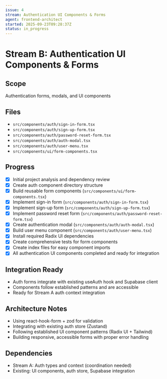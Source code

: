 ```yaml
---
issue: 4
stream: Authentication UI Components & Forms
agent: frontend-architect
started: 2025-09-23T09:28:37Z
status: in_progress
---
```


# Stream B: Authentication UI Components & Forms

## Scope
Authentication forms, modals, and UI components

## Files
- `src/components/auth/sign-in-form.tsx`
- `src/components/auth/sign-up-form.tsx`
- `src/components/auth/password-reset-form.tsx`
- `src/components/auth/auth-modal.tsx`
- `src/components/auth/user-menu.tsx`
- `src/components/ui/form-components.tsx`

## Progress
- [x] Initial project analysis and dependency review
- [x] Create auth component directory structure
- [x] Build reusable form components (`src/components/ui/form-components.tsx`)
- [x] Implement sign-in form (`src/components/auth/sign-in-form.tsx`)
- [x] Implement sign-up form (`src/components/auth/sign-up-form.tsx`)
- [x] Implement password reset form (`src/components/auth/password-reset-form.tsx`)
- [x] Create authentication modal (`src/components/auth/auth-modal.tsx`)
- [x] Build user menu component (`src/components/auth/user-menu.tsx`)
- [x] Install required Radix UI dependencies
- [x] Create comprehensive tests for form components
- [x] Create index files for easy component imports
- [x] All authentication UI components completed and ready for integration

## Integration Ready
- Auth forms integrate with existing useAuth hook and Supabase client
- Components follow established patterns and are accessible
- Ready for Stream A auth context integration

## Architecture Notes
- Using react-hook-form + zod for validation
- Integrating with existing auth store (Zustand)
- Following established UI component patterns (Radix UI + Tailwind)
- Building responsive, accessible forms with proper error handling

## Dependencies
- Stream A: Auth types and context (coordination needed)
- Existing: UI components, auth store, Supabase integration
